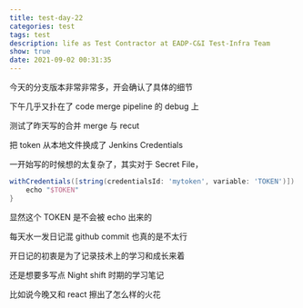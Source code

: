 ```yaml
---
title: test-day-22
categories: test
tags: test
description: life as Test Contractor at EADP-C&I Test-Infra Team
show: true
date: 2021-09-02 00:31:35
---
```

今天的分支版本非常非常多，开会确认了具体的细节

下午几乎又扑在了 code merge pipeline 的 debug 上

测试了昨天写的合并 merge 与 recut

把 token 从本地文件换成了 Jenkins Credentials

一开始写的时候想的太复杂了，其实对于 Secret File，

```groovy
withCredentials([string(credentialsId: 'mytoken', variable: 'TOKEN')]) {
    echo "$TOKEN"
}

```
显然这个 TOKEN 是不会被 echo 出来的

每天水一发日记混 github commit 也真的是不太行

开日记的初衷是为了记录技术上的学习和成长来着

还是想要多写点 Night shift 时期的学习笔记

比如说今晚又和 react 擦出了怎么样的火花